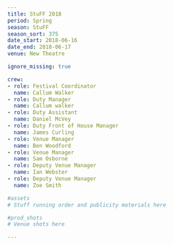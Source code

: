 ```yaml
---
title: StuFF 2018
period: Spring
season: StuFF
season_sort: 375
date_start: 2018-06-16
date_end: 2018-06-17
venue: New Theatre 

ignore_missing: true 

crew:
- role: Festival Coordinator
  name: Callum Walker
- role: Duty Manager
  name: Callum walker
- role: Duty Assistant
  name: Daniel McVey
- role: Duty Front of House Manager
  name: James Curling 
- role: Venue Manager
  name: Ben Woodford
- role: Venue Manager
  name: Sam Osborne
- role: Deputy Venue Manager
  name: Ian Webster
- role: Deputy Venue Manager
  name: Zoe Smith

#assets
# Stuff running order and publicity materials here

#prod_shots
# Venue shots here 

---
```

